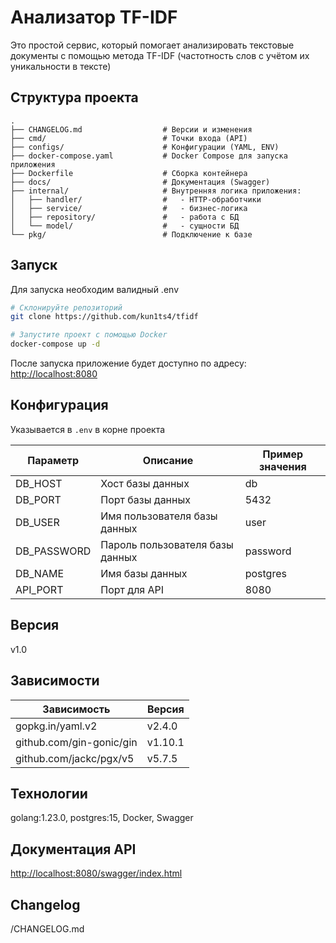 # Анализатор TF-IDF

Это простой сервис, который помогает анализировать текстовые документы с помощью метода TF-IDF (частотность слов с учётом их уникальности в тексте)

## Структура проекта

```text
.
├── CHANGELOG.md                  # Версии и изменения
├── cmd/                          # Точки входа (API)
├── configs/                      # Конфигурации (YAML, ENV)
├── docker-compose.yaml           # Docker Compose для запуска приложения
├── Dockerfile                    # Сборка контейнера
├── docs/                         # Документация (Swagger)
├── internal/                     # Внутренняя логика приложения:
│   ├── handler/                  #   - HTTP-обработчики
│   ├── service/                  #   - бизнес-логика
│   ├── repository/               #   - работа с БД
│   └── model/                    #   - сущности БД
└── pkg/                          # Подключение к базе
```

## Запуск

Для запуска необходим валидный .env
```bash
# Склонируйте репозиторий
git clone https://github.com/kun1ts4/tfidf

# Запустите проект с помощью Docker
docker-compose up -d
```

После запуска приложение будет доступно по адресу: [http://localhost:8080](http://localhost:8080)

## Конфигурация

Указывается в `.env` в корне проекта

| Параметр   | Описание                           | Пример значения |
| ---------- | ---------------------------------- | --------------- |
| DB_HOST    | Хост базы данных                   | db              |
| DB_PORT    | Порт базы данных                   | 5432            |
| DB_USER    | Имя пользователя базы данных       | user            |
| DB_PASSWORD| Пароль пользователя базы данных    | password        |
| DB_NAME    | Имя базы данных                    | postgres        |
| API_PORT   | Порт для API                       | 8080            |

## Версия

v1.0

## Зависимости

| Зависимость | Версия |
|------------|--------|
| gopkg.in/yaml.v2 | v2.4.0 |
| github.com/gin-gonic/gin | v1.10.1 |
| github.com/jackc/pgx/v5 | v5.7.5 |

## Технологии

golang:1.23.0, postgres:15, Docker, Swagger

## Документация API
[http://localhost:8080/swagger/index.html](http://localhost:8080/swagger/index.html)

## Changelog
/CHANGELOG.md